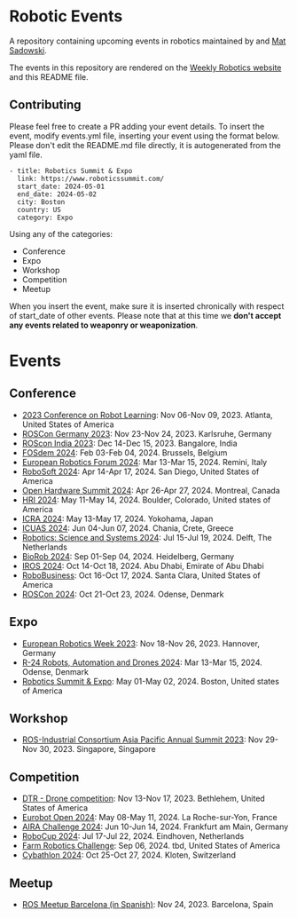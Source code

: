# Robotic Events
A repository containing upcoming events in robotics maintained by [](https://www.linkedin.com/in/knmcguire/) and [Mat Sadowski](https://www.linkedin.com/in/mateuszsadowski/).

The events in this repository are rendered on the [Weekly Robotics website](https://www.weeklyrobotics.com/events) and this README file.

## Contributing

Please feel free to create a PR adding your event details. To insert the event, modify events.yml file, inserting your event using the format below. Please don't edit the README.md file directly, it is autogenerated from the yaml file.

```
- title: Robotics Summit & Expo
  link: https://www.roboticssummit.com/
  start_date: 2024-05-01
  end_date: 2024-05-02
  city: Boston
  country: US
  category: Expo
```

Using any of the categories:
* Conference
* Expo
* Workshop
* Competition
* Meetup

When you insert the event, make sure it is inserted chronically with respect of start_date of other events. Please note that at this time we **don't accept any events related to weaponry or weaponization**.

# Events


## Conference


* [2023 Conference on Robot Learning](https://www.corl2023.org/): Nov 06-Nov 09, 2023. Atlanta, United States of America
* [ROSCon Germany 2023](https://roscon2023.de/): Nov 23-Nov 24, 2023. Karlsruhe, Germany
* [ROScon India 2023](http://rosconindia.in/): Dec 14-Dec 15, 2023. Bangalore, India
* [FOSdem 2024](https://fosdem.org/2024/): Feb 03-Feb 04, 2024. Brussels, Belgium
* [European Robotics Forum 2024](https://erf2024.eu/): Mar 13-Mar 15, 2024. Remini, Italy
* [RoboSoft 2024](https://softroboticsconference.org/): Apr 14-Apr 17, 2024. San Diego, United States of America
* [Open Hardware Summit 2024](https://2024.oshwa.org/): Apr 26-Apr 27, 2024. Montreal, Canada
* [HRI 2024](https://humanrobotinteraction.org/2024/): May 11-May 14, 2024. Boulder, Colorado, United states of America
* [ICRA 2024](https://2024.ieee-icra.org/): May 13-May 17, 2024. Yokohama, Japan
* [ICUAS 2024](https://uasconferences.com/2024_icuas/): Jun 04-Jun 07, 2024. Chania, Crete, Greece
* [Robotics: Science and Systems 2024](https://roboticsconference.org/): Jul 15-Jul 19, 2024. Delft, The Netherlands
* [BioRob 2024](https://www.biorob2024.org/home/): Sep 01-Sep 04, 2024. Heidelberg, Germany
* [IROS 2024](https://iros2024-abudhabi.org/): Oct 14-Oct 18, 2024. Abu Dhabi, Emirate of Abu Dhabi
* [RoboBusiness](https://www.robobusiness.com/): Oct 16-Oct 17, 2024. Santa Clara, United States of America
* [ROSCon 2024](https://roscon.ros.org/2024/): Oct 21-Oct 23, 2024. Odense, Denmark

## Expo


* [European Robotics Week 2023](https://eu-robotics.net/eurobotics/activities/european-robotics-week/): Nov 18-Nov 26, 2023. Hannover, Germany
* [R-24 Robots, Automation and Drones 2024](https://roboticsevent.eu/en/): Mar 13-Mar 15, 2024. Odense, Denmark
* [Robotics Summit & Expo](https://www.roboticssummit.com/): May 01-May 02, 2024. Boston, United states of America

## Workshop


* [ROS-Industrial Consortium Asia Pacific Annual Summit 2023](https://reg.eventnook.com/event/rosiapworkshop2023): Nov 29-Nov 30, 2023. Singapore, Singapore

## Competition


* [DTR - Drone competition](https://sites.google.com/lehigh.edu/dtr2023b/home): Nov 13-Nov 17, 2023. Bethlehem, United States of America
* [Eurobot Open 2024](https://www.eurobot.org): May 08-May 11, 2024. La Roche-sur-Yon, France
* [AIRA Challenge 2024](https://www.aira-challenge.com): Jun 10-Jun 14, 2024. Frankfurt am Main, Germany
* [RoboCup 2024](https://2024.robocup.org/): Jul 17-Jul 22, 2024. Eindhoven, Netherlands
* [Farm Robotics Challenge](https://farmroboticschallenge.ai/): Sep 06, 2024. tbd, United States of America
* [Cybathlon 2024](https://cybathlon.ethz.ch/en/events/edition/cybathlon-2024): Oct 25-Oct 27, 2024. Kloten, Switzerland

## Meetup


* [ROS Meetup Barcelona (in Spanish)](https://www.eventbrite.com/e/entradas-ros-meetup-barcelona-739724173917?a): Nov 24, 2023. Barcelona, Spain
